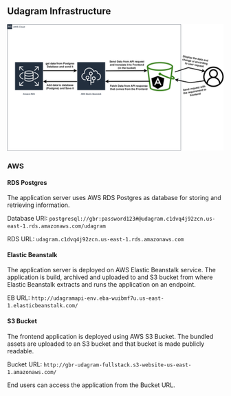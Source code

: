 ## Udagram Infrastructure

![Architecture-Diagram.png](Architecture-Diagram.png)

### AWS
#### RDS Postgres
The application server uses AWS RDS Postgres as database for storing and retrieving information.

Database URI: `postgresql://gbr:password123#@udagram.c1dvq4j92zcn.us-east-1.rds.amazonaws.com/udagram`

RDS URL: `udagram.c1dvq4j92zcn.us-east-1.rds.amazonaws.com`

#### Elastic Beanstalk
The application server is deployed on AWS Elastic Beanstalk service. The application is build, archived and uploaded
to and S3 bucket from where Elastic Beanstalk extracts and runs the application on an endpoint.

EB URL: `http://udagramapi-env.eba-wuibmf7u.us-east-1.elasticbeanstalk.com/`

#### S3 Bucket
The frontend application is deployed using AWS S3 Bucket. The bundled assets are uploaded to an S3 bucket and that
bucket is made publicly readable.

Bucket URL: `http://gbr-udagram-fullstack.s3-website-us-east-1.amazonaws.com/`

End users can access the application from the Bucket URL.